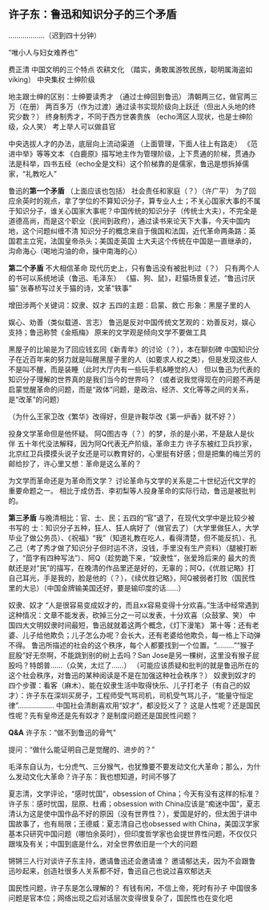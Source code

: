 ## 许子东：鲁迅和知识分子的三个矛盾

………………（迟到四十分钟）

“唯小人与妇女难养也”

费正清
中国文明的三个特点
农耕文化
（踏实，勇敢属游牧民族，聪明属海盗如viking）
中央集权
士绅阶级

地主跟士绅的区别：士绅要读秀才
（通过士绅回到鲁迅）
清朝两三亿，做官两三万（在册）
两百多万（作为过渡）通过读书实现阶级向上跃迁（但出人头地的终究少数？）
终身制秀才，不同于西方世袭贵族
（echo湾区人现状，也是士绅阶级，众人笑）
考上举人可以做县官

中央选拔人才的办法，底层向上流动渠道
（上面管理，下面人往上有路走）
《范进中举》等等文本
《白鹿原》描写地主作为管理阶级，上下贯通的阶梯，贯通办法是科举，四书五经（echo全是文科）这个阶梯靠的是儒家，鲁迅是想拆掉儒家，“礼教吃人”

鲁迅的**第一个矛盾**
（上面应该也包括）
社会责任和家庭（？）（许广平）
为了回应余英时的观点，拿了学位的不算知识分子，算专业人士；不关心国家大事的不属于知识分子，谁关心国家大事呢？中国传统的知识分子（传统士大夫），不完全是道德高尚，而是这个职业（民间到政府），通过读书来论天下大事，今天中国内地，这个问题纠缠不清
知识分子的概念来自于俄国和法国，近代革命两条路：英国君主立宪，法国皇帝杀头；美国走英国
士大夫这个传统在中国是一直继承的，沟命海心（喝地沟油的命，操中南海的心）

**第二个矛盾**
不大相信革命
现代历史上，只有鲁迅没有被批判过（？）
只有两个人的书可以系统地读（鲁迅、毛泽东）
《猫、狗、鼠》，赶猫场景复述，“鲁迅讨厌猫”
张春桥写过关于猫的诗，文革“轶事”

增田涉两个关键词：奴隶、奴才
五四的主题：启蒙、救亡
形象：黑屋子里的人

娱心、劝善（类似载道、言志）
鲁迅是反对中国传统文艺观的：劝善反对，娱心支持；鲁迅称赞《金瓶梅》
原来的文学观是倾向文学不要做工具

黑屋子的比喻是为了回应钱玄同《新青年》的讨论（？），本在聊刻碑
中国知识分子在近百年来的努力就是叫醒黑屋子里的人（如要求人权之类），但是发现这些人不是叫不醒，而是装睡（此时大厅内有一些玩手机&睡觉的人）
但以鲁迅为代表的知识分子理解的世界真的是我们当今的世界吗？（或者说我觉得现在的问题不再是启蒙觉醒革命的问题，而是“政体”问题，是政治、经济、文化等等之间的关系，是“改革”的问题）

（为什么王家卫改《繁华》改得好，但是许鞍华改《第一炉香》就不好？）

投身文学革命但是他怀疑。
阿Q图古寺（？）的梦，杀的是小弟，不是敌人是伙伴
五十年代没法解释，因为阿Q代表无产阶级，革命主力
许子东被红卫兵抄家，北京红卫兵摸摸头说子女还是可以教育好的，心里挺有好感；但是把集的梅兰芳的邮给抄了，许心里又想：革命是这么革的？

为文学而革命还是为革命而文学？
讨论革命与文学的关系是二十世纪近代文学的重要命题之一。
相比于成仿吾、李初梨等人投身革命的实际行动，鲁迅是被批判的。

**第三矛盾**
与晚清相比：官、士、民；五四的“官”退了，在现代文学中是比较少被书写的
士：知识分子五种，狂人、狂人病好了（做官去了）（大学里做狂人，大学毕业了做公务员）、《祝福》“我”（知道礼教在吃人，看得清楚，但不能反抗）、孔乙己（考了秀才做了知识分子但时运不济，没钱，手里没有生产资料）（腿被打断了，“茴字有四种写法”）、阿Q（趁势跪下来，“奴隶性”，张爱玲后来的
最大的贡献还是对“民”的描写，在晚清的作品里还是好的，无辜的；阿Q，《优胜记略》打自己耳光，手是我的，脸是他的（？），《续优胜记略》，阿Q被弱者打败（国民性里的大忌）（中国金牌输美国还好，要是输印度的话……）

奴隶、奴才
“人是很容易变成奴才的，而且xx容易变得十分欢喜。”生活中经常遇到这种情况：文章不能发表，砍掉三分之一可以发表，十分欢喜（众鼓掌、笑）
中国四大文明奴隶时间最短，鲁迅就就着这两个概念，《灯下漫笔》
第十等：还有老婆、儿子给他欺负；儿子怎么办呢？会长大，还有老婆给他欺负，每一格上下动弹不得。
鲁迅所描述的社会的这个秩序，每个人都要找到一个位置。“………”“猴子屁股”好无奈啊，不能跳到别的树上去吗？San Jose是另一棵树，这里没有猴子屁股吗？特朗普……（众笑，太烂了……）
（可能应该质疑和批判的就是鲁迅所在的这个社会秩序，对鲁迅的某种阅读是不是在加强这种社会秩序？）
奴隶到奴才的四个步骤：看客（麻木）、能在奴隶生活中取得快乐、儿子打老子（有自己的奴才）：许子东在深圳买房子，工程师受气骂司机，司机受气骂儿子，“能量守恒定律”………………
中国社会清剧喜欢用“奴才”，都没贬义了？
这是人性呢？还是国民性呢？先有皇帝还是先有奴才？是制度问题还是国民性问题？

**Q&A**
许子东：“做不到鲁迅的骨气”

提问：“做什么能证明自己是觉醒的、进步的？”

毛泽东自认为，七分虎气、三分猴气，也犹豫要不要发动文化大革命；那么，为什么发动文化大革命？许子东：我也想知道，时间不够了

夏志清，文学评论，“感时忧国”，obsession of China；今天有没有这样的标准？
许子东：感时忧国，屈原、杜甫；obsession with China应该是“痴迷中国”，夏志清认为这是使中国作品不好的原因（没有世界性？），爱国是好的，但太困于讲中国故事了，也有局限；王德威：夏志清自己也obsessed with China，美国汉学家基本只研究中国问题（哪怕余英时），但印度哲学家也会提世界性问题，不仅仅只跟埃及有关；中国到底是什么，对全世界依旧是一个大的问题

锵锵三人行对谈许子东主持，邀请鲁迅还会邀请谁？
邀请郁达夫，因为不会跟鲁迅吵起来，创造社很多人关系都不好，鲁迅自己也说过喜欢郁达夫

国民性问题，许子东是怎么理解的？
有钱有闲，不信上帝，死时有孙子
中国很多问题是官本位；网络出现之后对话层次变得很复杂了，国民性也在变化吧
